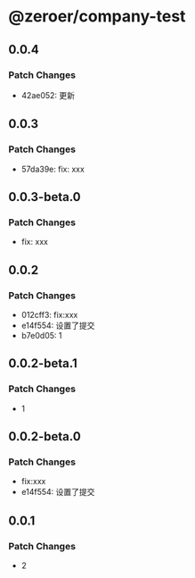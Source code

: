 # @zeroer/company-test

## 0.0.4

### Patch Changes

- 42ae052: 更新

## 0.0.3

### Patch Changes

- 57da39e: fix: xxx

## 0.0.3-beta.0

### Patch Changes

- fix: xxx

## 0.0.2

### Patch Changes

- 012cff3: fix:xxx
- e14f554: 设置了提交
- b7e0d05: 1

## 0.0.2-beta.1

### Patch Changes

- 1

## 0.0.2-beta.0

### Patch Changes

- fix:xxx
- e14f554: 设置了提交

## 0.0.1

### Patch Changes

- 2
